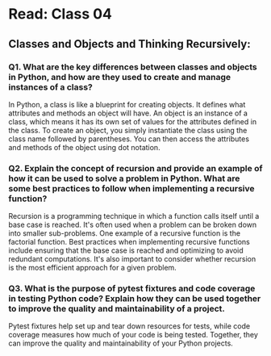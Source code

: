 # Read: Class 04

## Classes and Objects and Thinking Recursively:

### Q1. What are the key differences between classes and objects in Python, and how are they used to create and manage instances of a class?

In Python, a class is like a blueprint for creating objects. It defines what attributes and methods an object will have. An object is an instance of a class, which means it has its own set of values for the attributes defined in the class. To create an object, you simply instantiate the class using the class name followed by parentheses. You can then access the attributes and methods of the object using dot notation.

### Q2. Explain the concept of recursion and provide an example of how it can be used to solve a problem in Python. What are some best practices to follow when implementing a recursive function?

Recursion is a programming technique in which a function calls itself until a base case is reached. It's often used when a problem can be broken down into smaller sub-problems. One example of a recursive function is the factorial function. Best practices when implementing recursive functions include ensuring that the base case is reached and optimizing to avoid redundant computations. It's also important to consider whether recursion is the most efficient approach for a given problem.

### Q3. What is the purpose of pytest fixtures and code coverage in testing Python code? Explain how they can be used together to improve the quality and maintainability of a project.

Pytest fixtures help set up and tear down resources for tests, while code coverage measures how much of your code is being tested. Together, they can improve the quality and maintainability of your Python projects.
